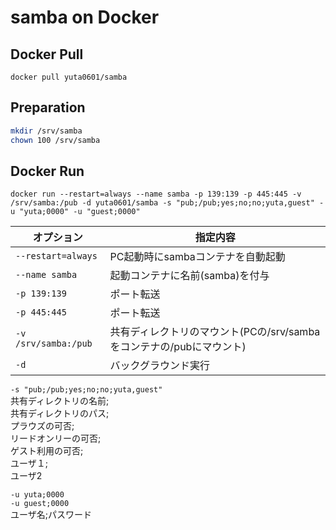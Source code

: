 # samba on Docker

## Docker Pull
`docker pull yuta0601/samba`

## Preparation

```sh
mkdir /srv/samba
chown 100 /srv/samba
```

## Docker Run
`docker run --restart=always --name samba -p 139:139 -p 445:445 -v /srv/samba:/pub -d yuta0601/samba -s "pub;/pub;yes;no;no;yuta,guest" -u "yuta;0000" -u "guest;0000"`

|オプション|指定内容|
|---|---|
|`--restart=always`|PC起動時にsambaコンテナを自動起動|
|`--name samba`|起動コンテナに名前(samba)を付与|
|`-p 139:139`|ポート転送|
|`-p 445:445`|ポート転送|
|`-v /srv/samba:/pub`|共有ディレクトリのマウント(PCの/srv/sambaをコンテナの/pubにマウント)|
|`-d`|バックグラウンド実行|

`-s "pub;/pub;yes;no;no;yuta,guest"`  
共有ディレクトリの名前;  
共有ディレクトリのパス;  
プラウズの可否;  
リードオンリーの可否;  
ゲスト利用の可否;  
ユーザ１;  
ユーザ2

`-u yuta;0000`  
`-u guest;0000`  
ユーザ名;パスワード